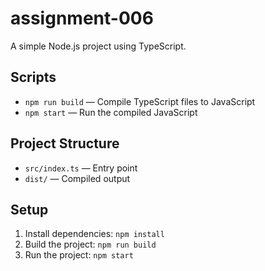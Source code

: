  
 
 # assignment-006

A simple Node.js project using TypeScript.

## Scripts
- `npm run build` — Compile TypeScript files to JavaScript 
- `npm start` — Run the compiled JavaScript

## Project Structure
- `src/index.ts` — Entry point
- `dist/` — Compiled output

## Setup
1. Install dependencies: `npm install`
2. Build the project: `npm run build`
3. Run the project: `npm start`
